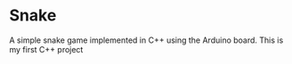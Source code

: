 # Snake

A simple snake game implemented in C++ using the Arduino board. This is my first C++ project 

